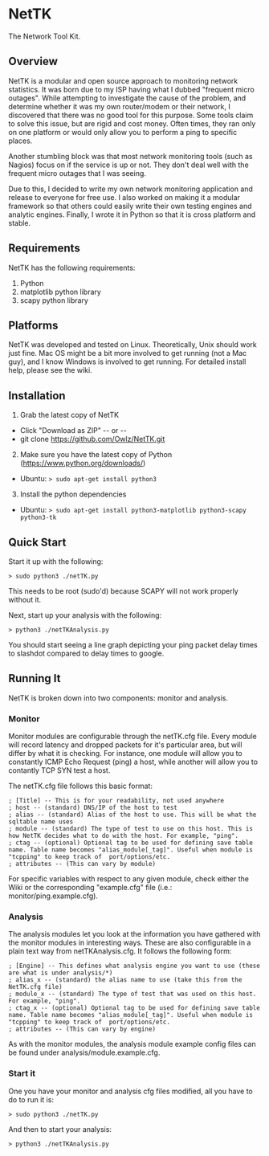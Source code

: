 NetTK
=====

The Network Tool Kit.

## Overview
NetTK is a modular and open source approach to monitoring network statistics. It was born due to my ISP having what I dubbed "frequent micro outages". While attempting to investigate the cause of the problem, and determine whether it was my own router/modem or their network, I discovered that there was no good tool for this purpose. Some tools claim to solve this issue, but are rigid and cost money. Often times, they ran only on one platform or would only allow you to perform a ping to specific places.

Another stumbling block was that most network monitoring tools (such as Nagios) focus on if the service is up or not. They don't deal well with the frequent micro outages that I was seeing.

Due to this, I decided to write my own network monitoring application and release to everyone for free use. I also worked on making it a modular framework so that others could easily write their own testing engines and analytic engines. Finally, I wrote it in Python so that it is cross platform and stable.

## Requirements
NetTK has the following requirements:

1. Python
2. matplotlib python library
3. scapy python library

## Platforms

NetTK was developed and tested on Linux. Theoretically, Unix should work just fine. Mac OS might be a bit more involved to get running (not a Mac guy), and I know Windows is involved to get running. For detailed install help, please see the wiki.

## Installation

1. Grab the latest copy of NetTK
  * Click "Download as ZIP" -- or --
  * git clone https://github.com/Owlz/NetTK.git
2. Make sure you have the latest copy of Python (https://www.python.org/downloads/)
  * Ubuntu: ```> sudo apt-get install python3```
3. Install the python dependencies
  * Ubuntu: ```> sudo apt-get install python3-matplotlib python3-scapy python3-tk```

## Quick Start

Start it up with the following:

```shell
> sudo python3 ./netTK.py
```
This needs to be root (sudo'd) because SCAPY will not work properly without it.

Next, start up your analysis with the following:

```shell
> python3 ./netTKAnalysis.py
```

You should start seeing a line graph depicting your ping packet delay times to slashdot compared to delay times to google.

## Running It
NetTK is broken down into two components: monitor and analysis.

### Monitor

Monitor modules are configurable through the netTK.cfg file. Every module will record latency and dropped packets for it's particular area, but will differ by what it is checking. For instance, one module will allow you to constantly ICMP Echo Request (ping) a host, while another will allow you to contantly TCP SYN test a host.

The netTK.cfg file follows this basic format:

```
; [Title] -- This is for your readability, not used anywhere
; host -- (standard) DNS/IP of the host to test
; alias -- (standard) Alias of the host to use. This will be what the sqltable name uses
; module -- (standard) The type of test to use on this host. This is how NetTK decides what to do with the host. For example, "ping".
; ctag -- (optional) Optional tag to be used for defining save table name. Table name becomes "alias_module[_tag]". Useful when module is "tcpping" to keep track of  port/options/etc.
; attributes -- (This can vary by module)
```

For specific variables with respect to any given module, check either the Wiki or the corresponding "example.cfg" file (i.e.: monitor/ping.example.cfg).

### Analysis

The analysis modules let you look at the information you have gathered with the monitor modules in interesting ways. These are also configurable in a plain text way from netTKAnalysis.cfg. It follows the following form:

```
; [Engine] -- This defines what analysis engine you want to use (these are what is under analysis/*)
; alias_x -- (standard) the alias name to use (take this from the NetTK.cfg file)
; module_x -- (standard) The type of test that was used on this host. For example, "ping".
; ctag_x -- (optional) Optional tag to be used for defining save table name. Table name becomes "alias_module[_tag]". Useful when module is "tcpping" to keep track of  port/options/etc.
; attributes -- (This can vary by engine)
```

As with the monitor modules, the analysis module example config files can be found under analysis/module.example.cfg.

### Start it

One you have your monitor and analysis cfg files modified, all you have to do to run it is:

```shell
> sudo python3 ./netTK.py
```

And then to start your analysis:

```shell
> python3 ./netTKAnalysis.py
```
